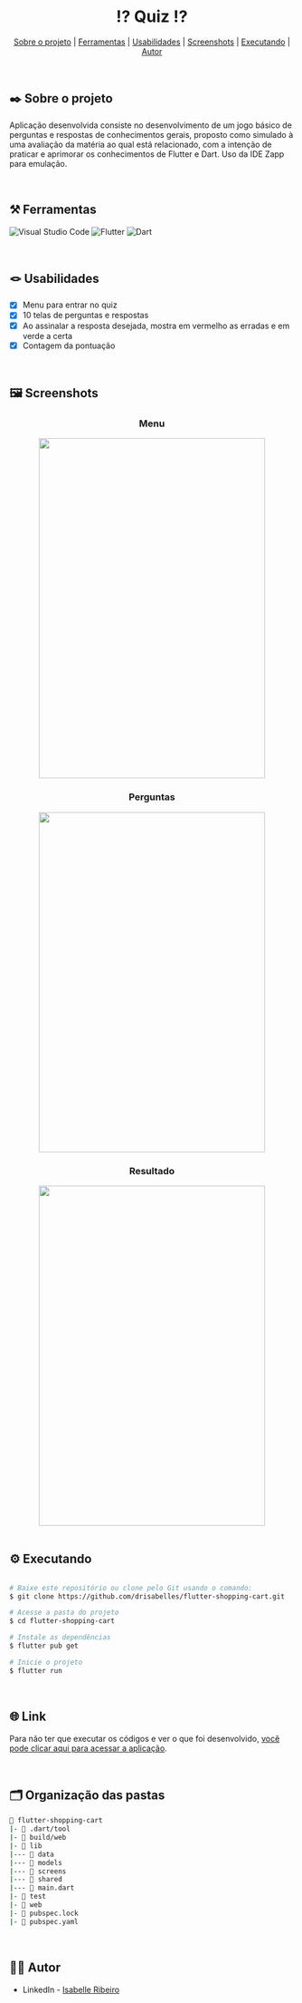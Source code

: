 <div align="center">
  
  # ⁉️ Quiz ⁉️

</div>

<div align="center">

[Sobre o projeto](#project) | [Ferramentas](#tools) | [Usabilidades](#usabilities) | [Screenshots](#screenshots) | [Executando](#running) | [Autor](#autor)

</br>

</div>

##  ✒️ Sobre o projeto <a name="project"></a>
Aplicação desenvolvida consiste no desenvolvimento de um jogo básico de perguntas e respostas de conhecimentos gerais, proposto como simulado à uma avaliação da matéria ao qual está relacionado, com a intenção de praticar e aprimorar os conhecimentos de Flutter e Dart. Uso da IDE Zapp para emulação.

</br>

## ⚒️ Ferramentas <a name="tools"></a>

![Visual Studio Code](https://img.shields.io/badge/Visual%20Studio%20Code-e4d2e4.svg?style=for-the-badge&logo=visual-studio-code&logoColor=black)
![Flutter](https://img.shields.io/badge/Flutter-e4d2e4.svg?style=for-the-badge&logo=Flutter&logoColor=black)
![Dart](https://img.shields.io/badge/dart-e4d2e4.svg?style=for-the-badge&logo=dart&logoColor=black)

</br>

## 🪢 Usabilidades <a name="usabilities"></a>
- [X] Menu para entrar no quiz
- [X] 10 telas de perguntas e respostas
- [X] Ao assinalar a resposta desejada, mostra em vermelho as erradas e em verde a certa
- [X] Contagem da pontuação

<br />

## 🖼️ Screenshots <a name="screenshots"></a>

<div align="center">
  
  ### Menu
  <img src="https://github.com/drisabelles/simple-quiz/assets/79321198/98bdbff0-4879-4774-b69f-e44207566a84" width="400" height="600">
  
  ### Perguntas
 <img src="https://github.com/drisabelles/simple-quiz/assets/79321198/2838aa1a-74c3-4c63-b35c-eb2c6dd89dc7" width="400" height="600">

  
  ### Resultado
  <img src="https://github.com/drisabelles/simple-quiz/assets/79321198/c58f3b3e-bcec-4526-8cec-bbfdd521acf8" width="400" height="600">

</div>

</br>

## ⚙️ Executando <a name="running"></a>

```bash

# Baixe este repositório ou clone pelo Git usando o comando:
$ git clone https://github.com/drisabelles/flutter-shopping-cart.git

# Acesse a pasta do projeto
$ cd flutter-shopping-cart

# Instale as dependências
$ flutter pub get

# Inicie o projeto
$ flutter run

```

</br>

## 🌐 Link <a name="link"></a>

Para não ter que executar os códigos e ver o que foi desenvolvido, <a href="https://ztbk06jotbl0.zapp.page/#/">você pode clicar aqui para acessar a aplicação</a>.

</br>

## 🗂️ Organização das pastas <a name="folders"></a>

```bash
📂 flutter-shopping-cart
|- 📁 .dart/tool
|- 📁 build/web
|- 📁 lib
|--- 📁 data
|--- 📁 models
|--- 📁 screens
|--- 📁 shared
|--- 📄 main.dart
|- 📁 test
|- 📁 web
|- 📄 pubspec.lock
|- 📄 pubspec.yaml
```

</br>

## 👩‍💻 Autor <a name="autor"></a>

- LinkedIn - [Isabelle Ribeiro](https://www.linkedin.com/in/drisabelles/)
